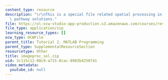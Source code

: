 ```yaml
---
content_type: resource
description: "\r\nThis is a special file related spatial processing in the visual\
  \ pathway solutions."
file: https://ol-ocw-studio-app-production.s3.amazonaws.com/courses/res-9-003-brains-minds-and-machines-summer-course-summer-2015/3c115c1208c9a7158cac8983b4250741_imageproc_sol.zip
file_type: application/zip
learning_resource_types: []
ocw_type: OCWFile
parent_title: Tutorial 2. MATLAB Programming
parent_type: SupplementalResourceSection
resourcetype: Other
title: imageproc_sol.zip
uid: 3c115c12-08c9-a715-8cac-8983b4250741
video_metadata:
  youtube_id: null
---
```

